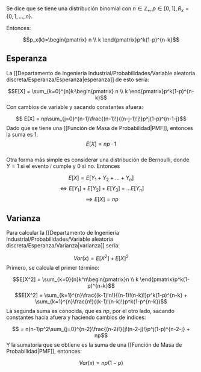  
Se dice que se tiene una distribución binomial con $n\in\mathbb{Z}_{+}, p\in [0,1], R_x = \lbrace 0,1,\dots,n\rbrace$. 

Entonces: 

$$p_x(k)=\begin{pmatrix} n \\ k \end{pmatrix}p^k(1-p)^{n-k}$$ 
## Esperanza 

La [[Departamento de Ingeniería Industrial/Probabilidades/Variable aleatoria discreta/Esperanza/Esperanza|esperanza]] de esto sería: 

$$E[X] = \sum_{k=0}^{n}k·\begin{pmatrix} n \\ k \end{pmatrix}p^k(1-p)^{n-k}$$ 
Con cambios de variable y sacando constantes afuera: 

$$ E[X] = np\sum_{j=0}^{n-1}\frac{(n-1)!}{(n-j-1)!j!}p^j(1-p)^{n-1-j}$$ 
Dado que se tiene una [[Función de Masa de Probabilidad|PMF]], entonces la suma es 1. 
$$E[X] = np · 1$$  
Otra forma más simple es considerar una distribución de Bernoulli, donde $Y=1$ si el evento $i$ cumple y $0$ si no. Entonces 

$$E[X] = E[Y_1 + Y_2 + \dots + Y_n]$$
$$\iff E[Y_1] + E[Y_2] + E[Y_3] + \dots E[Y_n]$$ $$\implies E[X] = np$$ 
## Varianza 

Para calcular la [[Departamento de Ingeniería Industrial/Probabilidades/Variable aleatoria discreta/Esperanza/Varianza|varianza]] sería: 

$$Var(x) = E[X^2] + E[X]^2$$ 
Primero, se calcula el primer término: 

$$E[X^2] = \sum_{k=0}{n}k^n\begin{pmatrix}n \\ k \end{pmatrix}p^k(1-p)^{n-k}$$ 
$$E[X^2] = \sum_{k=1}^{n}\frac{(k-1)!n!}{(n-1)!(n-k)!}p^k(1-p)^{n-k} + \sum_{k=1}^{n}\frac{n!}{(k-1)!(n-k)!}p^k(1-p^{n-k})$$ 
La segunda suma es conocida, que es $np$, por el otro lado, sacando constantes hacia afuera y haciendo cambios de índices: 

$$ = n(n-1)p^2\sum_{j=0}^{n-2}\frac{(n-2)!}{j!(n-2-j)!}p^j(1-p)^{n-2-j} + np$$ 
Y la sumatoria que se obtiene es la suma de una [[Función de Masa de Probabilidad|PMF]], entonces: 

$$ Var(x) = np(1-p)$$ 